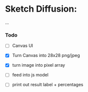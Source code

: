 # Sketch Diffusion: 

...

### Todo

- [ ] Canvas UI
- [X] Turn Canvas into 28x28 png/jpeg
- [X] turn image into pixel array
- [ ] feed into js model
- [ ] print out result label + percentages

